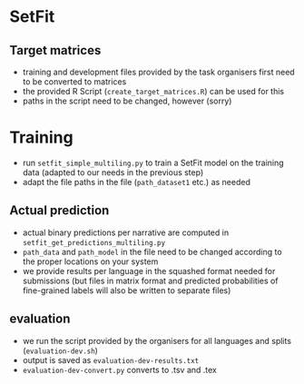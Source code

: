 # SetFit

## Target matrices
- training and development files provided by the task organisers first need to be converted to matrices
- the provided R Script (`create_target_matrices.R`) can be used for this
- paths in the script need to be changed, however (sorry)

# Training
- run `setfit_simple_multiling.py` to train a SetFit model on the training data (adapted to our needs in the previous step)
- adapt the file paths in the file (`path_dataset1` etc.) as needed

## Actual prediction
- actual binary predictions per narrative are computed in `setfit_get_predictions_multiling.py`
- `path_data` and `path_model` in the file need to be changed according to the proper locations on your system
- we provide results per language in the squashed format needed for submissions (but files in matrix format and predicted probabilities of fine-grained labels will also be written to separate files)

## evaluation
- we run the script provided by the organisers for all languages and splits (`evaluation-dev.sh`)
- output is saved as `evaluation-dev-results.txt`
- `evaluation-dev-convert.py` converts to .tsv and .tex
